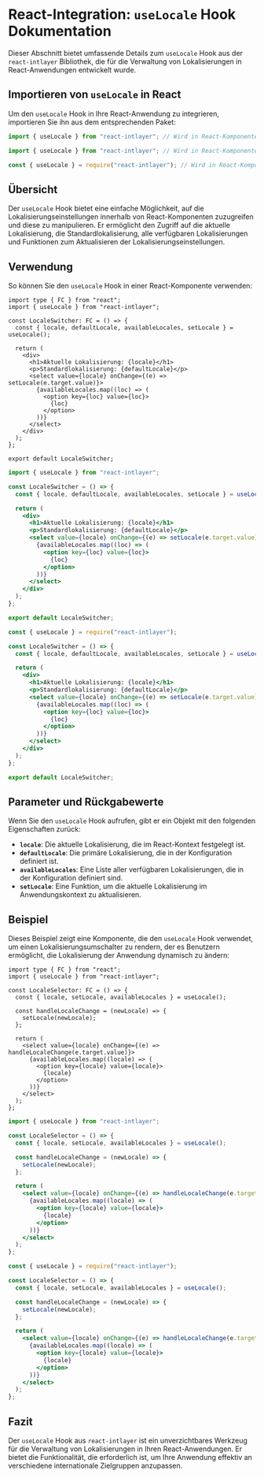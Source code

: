 # React-Integration: `useLocale` Hook Dokumentation

Dieser Abschnitt bietet umfassende Details zum `useLocale` Hook aus der `react-intlayer` Bibliothek, die für die Verwaltung von Lokalisierungen in React-Anwendungen entwickelt wurde.

## Importieren von `useLocale` in React

Um den `useLocale` Hook in Ihre React-Anwendung zu integrieren, importieren Sie ihn aus dem entsprechenden Paket:

```typescript codeFormat="typescript"
import { useLocale } from "react-intlayer"; // Wird in React-Komponenten für die Lokalisierungsverwaltung verwendet
```

```javascript codeFormat="esm"
import { useLocale } from "react-intlayer"; // Wird in React-Komponenten für die Lokalisierungsverwaltung verwendet
```

```javascript codeFormat="commonjs"
const { useLocale } = require("react-intlayer"); // Wird in React-Komponenten für die Lokalisierungsverwaltung verwendet
```

## Übersicht

Der `useLocale` Hook bietet eine einfache Möglichkeit, auf die Lokalisierungseinstellungen innerhalb von React-Komponenten zuzugreifen und diese zu manipulieren. Er ermöglicht den Zugriff auf die aktuelle Lokalisierung, die Standardlokalisierung, alle verfügbaren Lokalisierungen und Funktionen zum Aktualisieren der Lokalisierungseinstellungen.

## Verwendung

So können Sie den `useLocale` Hook in einer React-Komponente verwenden:

```tsx fileName="src/components/LocaleSwitcher.tsx" codeFormat="typescript"
import type { FC } from "react";
import { useLocale } from "react-intlayer";

const LocaleSwitcher: FC = () => {
  const { locale, defaultLocale, availableLocales, setLocale } = useLocale();

  return (
    <div>
      <h1>Aktuelle Lokalisierung: {locale}</h1>
      <p>Standardlokalisierung: {defaultLocale}</p>
      <select value={locale} onChange={(e) => setLocale(e.target.value)}>
        {availableLocales.map((loc) => (
          <option key={loc} value={loc}>
            {loc}
          </option>
        ))}
      </select>
    </div>
  );
};

export default LocaleSwitcher;
```

```jsx fileName="src/components/LocaleSwitcher.mjx" codeFormat="esm"
import { useLocale } from "react-intlayer";

const LocaleSwitcher = () => {
  const { locale, defaultLocale, availableLocales, setLocale } = useLocale();

  return (
    <div>
      <h1>Aktuelle Lokalisierung: {locale}</h1>
      <p>Standardlokalisierung: {defaultLocale}</p>
      <select value={locale} onChange={(e) => setLocale(e.target.value)}>
        {availableLocales.map((loc) => (
          <option key={loc} value={loc}>
            {loc}
          </option>
        ))}
      </select>
    </div>
  );
};

export default LocaleSwitcher;
```

```jsx fileName="src/components/LocaleSwitcher.csx" codeFormat="commonjs"
const { useLocale } = require("react-intlayer");

const LocaleSwitcher = () => {
  const { locale, defaultLocale, availableLocales, setLocale } = useLocale();

  return (
    <div>
      <h1>Aktuelle Lokalisierung: {locale}</h1>
      <p>Standardlokalisierung: {defaultLocale}</p>
      <select value={locale} onChange={(e) => setLocale(e.target.value)}>
        {availableLocales.map((loc) => (
          <option key={loc} value={loc}>
            {loc}
          </option>
        ))}
      </select>
    </div>
  );
};

export default LocaleSwitcher;
```

## Parameter und Rückgabewerte

Wenn Sie den `useLocale` Hook aufrufen, gibt er ein Objekt mit den folgenden Eigenschaften zurück:

- **`locale`**: Die aktuelle Lokalisierung, die im React-Kontext festgelegt ist.
- **`defaultLocale`**: Die primäre Lokalisierung, die in der Konfiguration definiert ist.
- **`availableLocales`**: Eine Liste aller verfügbaren Lokalisierungen, die in der Konfiguration definiert sind.
- **`setLocale`**: Eine Funktion, um die aktuelle Lokalisierung im Anwendungskontext zu aktualisieren.

## Beispiel

Dieses Beispiel zeigt eine Komponente, die den `useLocale` Hook verwendet, um einen Lokalisierungsumschalter zu rendern, der es Benutzern ermöglicht, die Lokalisierung der Anwendung dynamisch zu ändern:

```tsx fileName="src/components/LocaleSelector.tsx" codeFormat="typescript"
import type { FC } from "react";
import { useLocale } from "react-intlayer";

const LocaleSelector: FC = () => {
  const { locale, setLocale, availableLocales } = useLocale();

  const handleLocaleChange = (newLocale) => {
    setLocale(newLocale);
  };

  return (
    <select value={locale} onChange={(e) => handleLocaleChange(e.target.value)}>
      {availableLocales.map((locale) => (
        <option key={locale} value={locale}>
          {locale}
        </option>
      ))}
    </select>
  );
};
```

```jsx fileName="src/components/LocaleSelector.mjx" codeFormat="esm"
import { useLocale } from "react-intlayer";

const LocaleSelector = () => {
  const { locale, setLocale, availableLocales } = useLocale();

  const handleLocaleChange = (newLocale) => {
    setLocale(newLocale);
  };

  return (
    <select value={locale} onChange={(e) => handleLocaleChange(e.target.value)}>
      {availableLocales.map((locale) => (
        <option key={locale} value={locale}>
          {locale}
        </option>
      ))}
    </select>
  );
};
```

```jsx fileName="src/components/LocaleSelector.csx" codeFormat="commonjs"
const { useLocale } = require("react-intlayer");

const LocaleSelector = () => {
  const { locale, setLocale, availableLocales } = useLocale();

  const handleLocaleChange = (newLocale) => {
    setLocale(newLocale);
  };

  return (
    <select value={locale} onChange={(e) => handleLocaleChange(e.target.value)}>
      {availableLocales.map((locale) => (
        <option key={locale} value={locale}>
          {locale}
        </option>
      ))}
    </select>
  );
};
```

## Fazit

Der `useLocale` Hook aus `react-intlayer` ist ein unverzichtbares Werkzeug für die Verwaltung von Lokalisierungen in Ihren React-Anwendungen. Er bietet die Funktionalität, die erforderlich ist, um Ihre Anwendung effektiv an verschiedene internationale Zielgruppen anzupassen.
